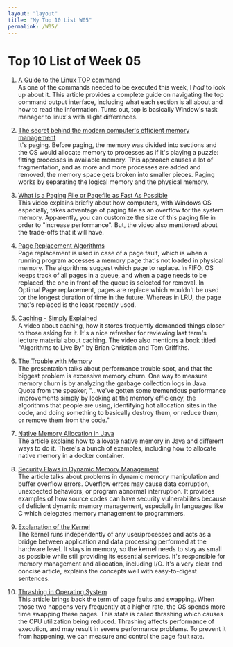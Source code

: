 ```yaml
---
layout: "layout"
title: "My Top 10 List W05"
permalink: /W05/
---
```

# Top 10 List of Week 05

1. [A Guide to the Linux TOP command](https://www.booleanworld.com/guide-linux-top-command/)<br>
    As one of the commands needed to be executed this week, I *had* to look up about it. This article provides a complete guide on navigating the top command output interface, including what each section is all about and how to read the information. Turns out, top is basically Window's task manager to linux's with slight differences. 

2. [The secret behind the modern computer's efficient memory management](https://blog.burhanuday.tech/paging-the-secret-behind-the-modern-computers-efficient-memory-management)<br>
    It's paging. Before paging, the memory was divided into sections and the OS would allocate memory to processes as if it's playing a puzzle: fitting processes in available memory. This approach causes a lot of fragmentation, and as more and more processes are added and removed, the memory space gets broken into smaller pieces. Paging works by separating the logical memory and the physical memory. 

3. [What is a Paging File or Pagefile as Fast As Possible](https://www.youtube.com/watch?v=1VDP5TCAK2c)<br>
    This video explains briefly about how computers, with Windows OS especially, takes advantage of paging file as an overflow for the system memory. Apparently, you can customize the size of this paging file in order to "increase performance". But, the video also mentioned about the trade-offs that it will have. 

4. [Page Replacement Algorithms](https://www.geeksforgeeks.org/page-replacement-algorithms-in-operating-systems/)<br>
    Page replacement is used in case of a page fault, which is when a running program accesses a memory page that's not loaded in physical memory. The algorithms suggest which page to replace. In FIFO, OS keeps track of all pages in a queue, and when a page needs to be replaced, the one in front of the queue is selected for removal. In Optimal Page replacement, pages are replace which wouldn't be used tor the longest duration of time in the future. Whereas in LRU, the page that's replaced is the least recently used. 

5. [Caching - Simply Explained](https://www.youtube.com/watch?v=6FyXURRVmR0)<br>
    A video about caching, how it stores frequently demanded things closer to those asking for it. It's a nice refresher for reviewing last term's lecture material about caching. The video also mentions a book titled "Algorithms to Live By" by Brian Christian and Tom Griffiths. 

6. [The Trouble with Memory](https://www.infoq.com/presentations/jvm-60-memory/)<br>
    The presentation talks about performance trouble spot, and that the biggest problem is excessive memory churn. One way to measure memory churn is by analyzing the garbage collection logs in Java. Quote from the speaker, "...we've gotten some tremendous performance improvements simply by looking at the memory efficiency, the algorithms that people are using, identifying hot allocation sites in the code, and doing something to basically destroy them, or reduce them, or remove them from the code."

7. [Native Memory Allocation in Java](https://dzone.com/articles/native-memory-allocation-in-examples)<br>
    The article explains how to allovate native memory in Java and different ways to do it. There's a bunch of examples, including how to allocate native memory in a docker container. 

8. [Security Flaws in Dynamic Memory Management](https://dzone.com/articles/security-flaws-in-dynamic-memory-management)<br>
    The article talks about problems in dynamic memory manipulation and buffer overflow errors. Overflow errors may cause data corruption, unexpected behaviors, or program abnormal interruption. It provides examples of how source codes can have security vulnerabilites because of deficient dynamic memory management, especially in languages like C which delegates memory management to programmers. 

9.  [Explanation of the Kernel](https://levelup.gitconnected.com/operating-system-and-kernel-ef76f4d0bd8e)<br>
    The kernel runs independently of any user/processes and acts as a bridge between application and data processing performed at the hardware level. It stays in memory, so the kernel needs to stay as small as possible while still providing its essential services. It's responsible for memory management and allocation, including I/O. It's a very clear and concise article, explains the concepts well with easy-to-digest sentences.  

10. [Thrashing in Operating System](https://www.studytonight.com/operating-system/thrashing-in-operating-system)<br>
    This article brings back the term of page faults and swapping. When those two happens very frequently at a higher rate, the OS spends more time swapping these pages. This state is called thrashing which causes the CPU utilization being reduced. Thrashing affects performance of execution, and may result in severe performance problems. To prevent it from happening, we can measure and control the page fault rate. 
